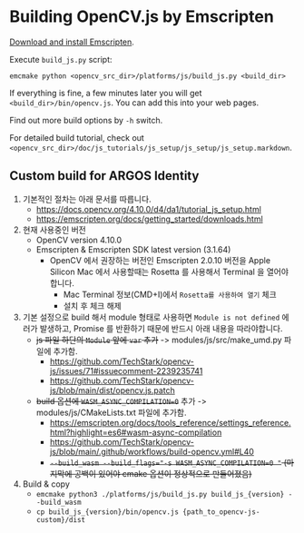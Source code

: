 Building OpenCV.js by Emscripten
====================

[Download and install Emscripten](https://emscripten.org/docs/getting_started/downloads.html).

Execute `build_js.py` script:
```
emcmake python <opencv_src_dir>/platforms/js/build_js.py <build_dir>
```

If everything is fine, a few minutes later you will get `<build_dir>/bin/opencv.js`. You can add this into your web pages.

Find out more build options by `-h` switch.

For detailed build tutorial, check out `<opencv_src_dir>/doc/js_tutorials/js_setup/js_setup/js_setup.markdown`.

## Custom build for ARGOS Identity

1. 기본적인 절차는 아래 문서를 따릅니다.
   - https://docs.opencv.org/4.10.0/d4/da1/tutorial_js_setup.html
   - https://emscripten.org/docs/getting_started/downloads.html
2. 현재 사용중인 버전
   - OpenCV version 4.10.0
   - Emscripten & Emscripten SDK latest version (3.1.64)
     - OpenCV 에서 권장하는 버전인 Emscripten 2.0.10 버전을 Apple Silicon Mac 에서 사용할때는 Rosetta 를 사용해서 Terminal 을 열어야합니다.
       - Mac Terminal 정보(CMD+I)에서 `Rosetta를 사용하여 열기` 체크
       - 설치 후 체크 해제
3. 기본 설정으로 build 해서 module 형태로 사용하면 `Module is not defined` 에러가 발생하고, Promise 를 반환하기 때문에 반드시 아래 내용을 따라야합니다.
   - ~~js 파일 하단의 `Module` 앞에 `var` 추가~~ -> modules/js/src/make_umd.py 파일에 추가함.
     - https://github.com/TechStark/opencv-js/issues/71#issuecomment-2239235741
     - https://github.com/TechStark/opencv-js/blob/main/dist/opencv.js.patch
   - ~~build 옵션에 `WASM_ASYNC_COMPILATION=0`~~ 추가 -> modules/js/CMakeLists.txt 파일에 추가함.
     - https://emscripten.org/docs/tools_reference/settings_reference.html?highlight=es6#wasm-async-compilation
     - https://github.com/TechStark/opencv-js/blob/main/.github/workflows/build-opencv.yml#L40
     - ~~`--build_wasm --build_flags="-s WASM_ASYNC_COMPILATION=0 "` (마지막에 공백이 있어야 cmake 옵션이 정상적으로 만들어졌음)~~
4. Build & copy
   - `emcmake python3 ./platforms/js/build_js.py build_js_{version} --build_wasm`
   - `cp build_js_{version}/bin/opencv.js {path_to_opencv-js-custom}/dist`
